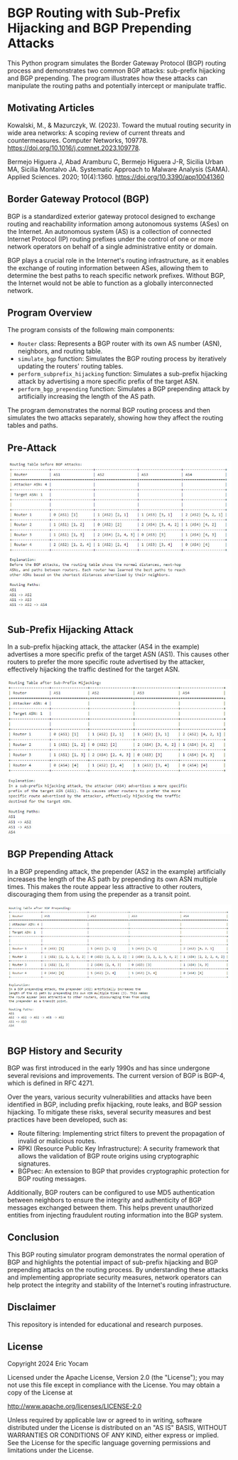 # BGP Routing with Sub-Prefix Hijacking and BGP Prepending Attacks

This Python program simulates the Border Gateway Protocol (BGP) routing process and demonstrates two common BGP attacks: sub-prefix hijacking and BGP prepending. The program illustrates how these attacks can manipulate the routing paths and potentially intercept or manipulate traffic.

## Motivating Articles
Kowalski, M., & Mazurczyk, W. (2023). Toward the mutual routing security in wide area networks: A scoping review of current threats and countermeasures. Computer Networks, 109778. https://doi.org/10.1016/j.comnet.2023.109778.

Bermejo Higuera J, Abad Aramburu C, Bermejo Higuera J-R, Sicilia Urban MA, Sicilia Montalvo JA. Systematic Approach to Malware Analysis (SAMA). Applied Sciences. 2020; 10(4):1360. https://doi.org/10.3390/app10041360

## Border Gateway Protocol (BGP)
BGP is a standardized exterior gateway protocol designed to exchange routing and reachability information among autonomous systems (ASes) on the Internet. An autonomous system (AS) is a collection of connected Internet Protocol (IP) routing prefixes under the control of one or more network operators on behalf of a single administrative entity or domain.

BGP plays a crucial role in the Internet's routing infrastructure, as it enables the exchange of routing information between ASes, allowing them to determine the best paths to reach specific network prefixes. Without BGP, the Internet would not be able to function as a globally interconnected network.

## Program Overview
The program consists of the following main components:
- `Router` class: Represents a BGP router with its own AS number (ASN), neighbors, and routing table.
- `simulate_bgp` function: Simulates the BGP routing process by iteratively updating the routers' routing tables.
- `perform_subprefix_hijacking` function: Simulates a sub-prefix hijacking attack by advertising a more specific prefix of the target ASN.
- `perform_bgp_prepending` function: Simulates a BGP prepending attack by artificially increasing the length of the AS path.

The program demonstrates the normal BGP routing process and then simulates the two attacks separately, showing how they affect the routing tables and paths.

## Pre-Attack
![](https://github.com/ericyoc/bgp-routing-attacks-sim-poc/blob/main/pre_attack_bgp.jpg)

## Sub-Prefix Hijacking Attack
In a sub-prefix hijacking attack, the attacker (AS4 in the example) advertises a more specific prefix of the target ASN (AS1). This causes other routers to prefer the more specific route advertised by the attacker, effectively hijacking the traffic destined for the target ASN.

![](https://github.com/ericyoc/bgp-routing-attacks-sim-poc/blob/main/post_sub-prefix_hijack.jpg)

## BGP Prepending Attack
In a BGP prepending attack, the prepender (AS2 in the example) artificially increases the length of the AS path by prepending its own ASN multiple times. This makes the route appear less attractive to other routers, discouraging them from using the prepender as a transit point.

![](https://github.com/ericyoc/bgp-routing-attacks-sim-poc/blob/main/post_prepending_attack.jpg)

## BGP History and Security
BGP was first introduced in the early 1990s and has since undergone several revisions and improvements. The current version of BGP is BGP-4, which is defined in RFC 4271.

Over the years, various security vulnerabilities and attacks have been identified in BGP, including prefix hijacking, route leaks, and BGP session hijacking. To mitigate these risks, several security measures and best practices have been developed, such as:
- Route filtering: Implementing strict filters to prevent the propagation of invalid or malicious routes.
- RPKI (Resource Public Key Infrastructure): A security framework that allows the validation of BGP route origins using cryptographic signatures.
- BGPsec: An extension to BGP that provides cryptographic protection for BGP routing messages.

Additionally, BGP routers can be configured to use MD5 authentication between neighbors to ensure the integrity and authenticity of BGP messages exchanged between them. This helps prevent unauthorized entities from injecting fraudulent routing information into the BGP system.

## Conclusion
This BGP routing simulator program demonstrates the normal operation of BGP and highlights the potential impact of sub-prefix hijacking and BGP prepending attacks on the routing process. By understanding these attacks and implementing appropriate security measures, network operators can help protect the integrity and stability of the Internet's routing infrastructure.

## Disclaimer 
This repository is intended for educational and research purposes.

## License
Copyright 2024 Eric Yocam

Licensed under the Apache License, Version 2.0 (the "License"); you may not use this file except in compliance with the License. You may obtain a copy of the License at

http://www.apache.org/licenses/LICENSE-2.0

Unless required by applicable law or agreed to in writing, software distributed under the License is distributed on an "AS IS" BASIS, WITHOUT WARRANTIES OR CONDITIONS OF ANY KIND, either express or implied. See the License for the specific language governing permissions and limitations under the License.
